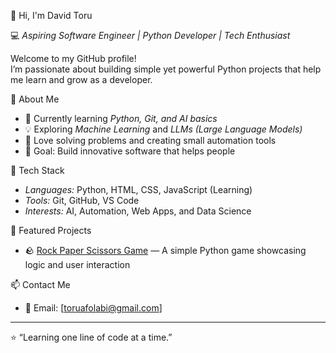 👋 Hi, I'm David Toru

💻 *Aspiring Software Engineer | Python Developer | Tech Enthusiast*

Welcome to my GitHub profile!  
I’m passionate about building simple yet powerful Python projects that help me learn and grow as a developer.

 🚀 About Me
- 🌱 Currently learning *Python, Git, and AI basics*
- 💡 Exploring *Machine Learning* and *LLMs (Large Language Models)*
- 🧩 Love solving problems and creating small automation tools
- 🎯 Goal: Build innovative software that helps people

 🧠 Tech Stack
- *Languages:* Python, HTML, CSS, JavaScript (Learning)
- *Tools:* Git, GitHub, VS Code
- *Interests:* AI, Automation, Web Apps, and Data Science

 📂 Featured Projects
- 🪨 [Rock Paper Scissors Game](https://github.com/TheRealDavidDev/rock-paper-scissors) — A simple Python game showcasing logic and user interaction

 📫 Contact Me
- 📧 Email: [toruafolabi@gmail.com]

---

⭐ “Learning one line of code at a time.”


